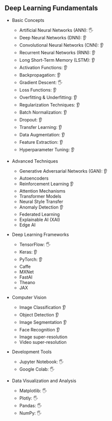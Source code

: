 ## Deep Learning Fundamentals

- Basic Concepts
    - Artificial Neural Networks (ANN): 🖐️
    - Deep Neural Networks (DNN): 👂
    - Convolutional Neural Networks (CNN): 👂
    - Recurrent Neural Networks (RNN): 👂
    - Long Short-Term Memory (LSTM): 👂
    - Activation Functions: 👂
    - Backpropagation: 👂
    - Gradient Descent: 🖐️
    - Loss Functions: 👂
    - Overfitting & Underfitting: 👂
    - Regularization Techniques: 👂
    - Batch Normalization: 👂
    - Dropout: 👂
    - Transfer Learning: 👂
    - Data Augmentation: 👂
    - Feature Extraction: 👂
    - Hyperparameter Tuning: 👂

- Advanced Techniques
    - Generative Adversarial Networks (GAN): 👂
    - Autoencoders
    - Reinforcement Learning 👂
    - Attention Mechanisms
    - Transformer Models
    - Neural Style Transfer
    - Anomaly Detection 👂
    - Federated Learning
    - Explainable AI (XAI)
    - Edge AI

- Deep Learning Frameworks
    - TensorFlow: 🖐️
    - Keras: 👂
    - PyTorch: 👂 
    - Caffe
    - MXNet
    - FastAI
    - Theano
    - JAX

- Computer Vision
    - Image Classification 👂
    - Object Detection 👂
    - Image Segmentation 👂
    - Face Recognition 👂
    - Image super-resolution
    - Video super-resolution

- Development Tools
    - Jupyter Notebook: 🖐️ 
    - Google Colab: 🖐️

- Data Visualization and Analysis
    - Matplotlib: 🖐️
    - Plotly: 🖐️ 
    - Pandas: 🖐️
    - NumPy: 🖐️